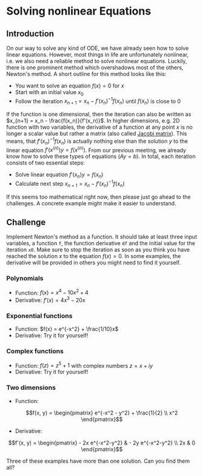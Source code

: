 # Solving nonlinear Equations

## Introduction

On our way to solve any kind of ODE, we have already seen how to solve linear equations. However, most things in life are unfortunately nonlinear, i.e. we also need a reliable method to solve nonlinear equations. Luckily, there is one prominent method which overshadows most of the others, Newton's method. A short outline for this method looks like this:

- You want to solve an equation $f(x) = 0$ for $x$
- Start with an initial value $x_0$
- Follow the iteration $x_{n+1} = x_{n} - f'(x_n)^{-1}f(x_n)$ until $f(x_n)$ is close to $0$

If the function is one dimensional, then the iteration can also be written as $x_{n+1} = x_n - \frac{f(x_n)}{f'(x_n)}$. In higher dimensions, e.g. 2D function with two variables, the derivative of a function at any point $x$ is no longer a scalar value but rather a matrix (also called [Jacobi matrix](https://de.wikipedia.org/wiki/Jacobi-Matrix)). This means, that $f'(x_n)^{-1}f(x_n)$ is actually nothing else than the solution $y$ to the linear equation $f'(x^{(n)})y = f(x^{(n)})$. From our previous meeting, we already know how to solve these types of equations ($Ay=b$). In total, each iteration consists of two essential steps:

- Solve linear equation $f'(x_n)y = f(x_n)$
- Calculate next step $x_{n+1} = x_n - f'(x_n)^{-1}f(x_n)$

If this seems too mathematical right now, then please just go ahead to the challenges. A concrete example might make it easier to understand.


## Challenge

Implement Newton's method as a function. It should take at least three input variables, a function `f`, the function derivative `df` and the initial value for the iteration `x0`. Make sure to stop the iteration as soon as you think you have reached the solution $x$ to the equation $f(x)=0$. In some examples, the derivative will be provided in others you might need to find it yourself.

### Polynomials
- Function: $f(x) = x^4 - 10x^2 + 4$ 
- Derivative: $f'(x) = 4x^3 - 20x$

### Exponential functions
- Function: $f(x) = e^{-x^2} + \frac{1/10}x$
- Derivative: Try it for yourself!

### Complex functions
- Function: $f(z) = z^5 + 1$ with complex numbers $z = x + iy$
- Derivative: Try it for yourself!

### Two dimensions
- Function:
```math
f(x, y) = \begin{pmatrix} e^{-x^2 - y^2} + \frac{1}{2} \\ x^2 \end{pmatrix}
```
- Derivative:
```math
f'(x, y) = \begin{pmatrix} - 2x e^{-x^2-y^2} & - 2y e^{-x^2-y^2} \\ 2x & 0 \end{pmatrix}
```

Three of these examples have more than one solution. Can you find them all?